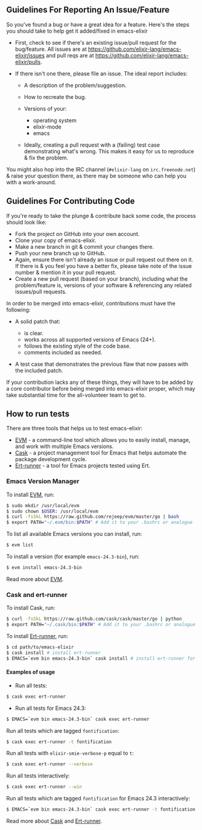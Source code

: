 ## Guidelines For Reporting An Issue/Feature

So you've found a bug or have a great idea for a feature. Here's the steps you
should take to help get it added/fixed in emacs-elixir

* First, check to see if there's an existing issue/pull request for the
  bug/feature. All issues are at https://github.com/elixir-lang/emacs-elixir/issues
  and pull reqs are at https://github.com/elixir-lang/emacs-elixir/pulls.
* If there isn't one there, please file an issue. The ideal report includes:

  * A description of the problem/suggestion.
  * How to recreate the bug.
  * Versions of your:

    * operating system
    * elixir-mode
    * emacs

  * Ideally, creating a pull request with a (failing) test case demonstrating
    what's wrong. This makes it easy for us to reproduce & fix the problem.

You might also hop into the IRC channel (``#elixir-lang`` on ``irc.freenode.net``)
& raise your question there, as there may be someone who can help you with a
work-around.


## Guidelines For Contributing Code

If you're ready to take the plunge & contribute back some code, the
process should look like:

* Fork the project on GitHub into your own account.
* Clone your copy of emacs-elixir.
* Make a new branch in git & commit your changes there.
* Push your new branch up to GitHub.
* Again, ensure there isn't already an issue or pull request out there on it.
  If there is & you feel you have a better fix, please take note of the issue
  number & mention it in your pull request.
* Create a new pull request (based on your branch), including what the
  problem/feature is, versions of your software & referencing any related
  issues/pull requests.

In order to be merged into emacs-elixir, contributions must have the following:

* A solid patch that:

  * is clear.
  * works across all supported versions of Emacs (24+).
  * follows the existing style of the code base.
  * comments included as needed.

* A test case that demonstrates the previous flaw that now passes
  with the included patch.

If your contribution lacks any of these things, they will have to be added
by a core contributor before being merged into emacs-elixir proper, which may take
substantial time for the all-volunteer team to get to.

## How to run tests

There are three tools that helps us to test emacs-elixir:

* [EVM](https://github.com/rejeep/evm) - a command-line tool which allows you to easily install, manage, and work with multiple Emacs versions.
* [Cask](https://github.com/cask/cask) - a project management tool for Emacs that helps automate the package development cycle.
* [Ert-runner](https://github.com/rejeep/ert-runner.el) - a tool for Emacs projects tested using Ert.

### Emacs Version Manager

To install [EVM](https://github.com/rejeep/evm), run:

```bash
$ sudo mkdir /usr/local/evm
$ sudo chown $USER: /usr/local/evm
$ curl -fsSkL https://raw.github.com/rejeep/evm/master/go | bash
$ export PATH="~/.evm/bin:$PATH" # Add it to your .bashrc or analogue
```

To list all available Emacs versions you can install, run:

```bash
$ evm list
```

To install a version (for example `emacs-24.3-bin`), run:

```bash
$ evm install emacs-24.3-bin
```

Read more about [EVM](https://github.com/rejeep/evm).

### Cask and ert-runner

To install Cask, run:

```bash
$ curl -fsSkL https://raw.github.com/cask/cask/master/go | python
$ export PATH="~/.cask/bin:$PATH" # Add it to your .bashrc or analogue
```

To install [Ert-runner](https://github.com/rejeep/ert-runner.el), run:

```bash
$ cd path/to/emacs-elixir
$ cask install # install ert-runner
$ EMACS=`evm bin emacs-24.3-bin` cask install # install ert-runner for Emacs 24.3
```

#### Examples of usage

* Run all tests:

```bash
$ cask exec ert-runner
```

* Run all tests for Emacs 24.3:

```bash
$ EMACS=`evm bin emacs-24.3-bin` cask exec ert-runner
```

Run all tests which are tagged `fontification`:

```bash
$ cask exec ert-runner -t fontification
```

Run all tests with `elixir-smie-verbose-p` equal to `t`:

```bash
$ cask exec ert-runner --verbose
```

Run all tests interactively:

```bash
$ cask exec ert-runner --win
```

Run all tests which are tagged `fontification` for Emacs 24.3 interactively:

```bash
$ EMACS=`evm bin emacs-24.3-bin` cask exec ert-runner -t fontification --win
```

Read more about [Cask](https://github.com/cask/cask) and [Ert-runner](https://github.com/rejeep/ert-runner.el).

